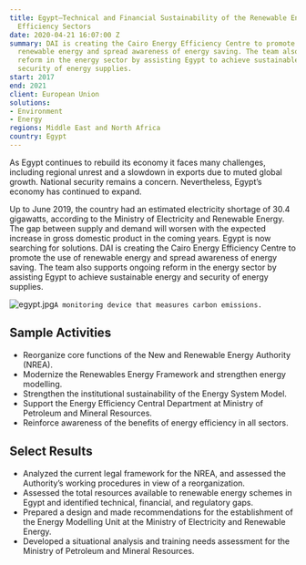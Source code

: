 ```yaml
---
title: Egypt—Technical and Financial Sustainability of the Renewable Energy and Energy
  Efficiency Sectors
date: 2020-04-21 16:07:00 Z
summary: DAI is creating the Cairo Energy Efficiency Centre to promote the use of
  renewable energy and spread awareness of energy saving. The team also supports ongoing
  reform in the energy sector by assisting Egypt to achieve sustainable energy and
  security of energy supplies.
start: 2017
end: 2021
client: European Union
solutions:
- Environment
- Energy
regions: Middle East and North Africa
country: Egypt
---
```


As Egypt continues to rebuild its economy it faces many challenges, including regional unrest and a slowdown in exports due to muted global growth. National security remains a concern. Nevertheless, Egypt’s economy has continued to expand.

Up to June 2019, the country had an estimated electricity shortage of 30.4 gigawatts, according to the Ministry of Electricity and Renewable Energy. The gap between supply and demand will worsen with the expected increase in gross domestic product in the coming years. Egypt is now searching for solutions. DAI is creating the Cairo Energy Efficiency Centre to promote the use of renewable energy and spread awareness of energy saving. The team also supports ongoing reform in the energy sector by assisting Egypt to achieve sustainable energy and security of energy supplies.

![egypt.jpg](/uploads/egypt.jpg)`A monitoring device that measures carbon emissions.`

## Sample Activities

* Reorganize core functions of the New and Renewable Energy Authority (NREA).
* Modernize the Renewables Energy Framework and strengthen energy modelling.
* Strengthen the institutional sustainability of the Energy System Model.
* Support the Energy Efficiency Central Department at Ministry of Petroleum and Mineral Resources.
* Reinforce awareness of the benefits of energy efficiency in all sectors.

## Select Results

* Analyzed the current legal framework for the NREA, and assessed the Authority’s working procedures in view of a reorganization.
* Assessed the total resources available to renewable energy schemes in Egypt and identified technical, financial, and regulatory gaps.
* Prepared a design and made recommendations for the establishment of the Energy Modelling Unit at the Ministry of Electricity and Renewable Energy.
* Developed a situational analysis and training needs assessment for the Ministry of Petroleum and Mineral Resources.